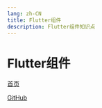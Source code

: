 ```yaml
---
lang: zh-CN
title: Flutter组件
description: Flutter组件知识点
---
```


# Flutter组件

<!-- 相对路径 -->
[首页](../README.md)  

<!-- URL -->
[GitHub](https://github.com/CatNulls) 